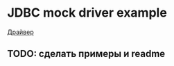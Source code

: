 # JDBC mock driver example

[Драйвер](https://github.com/V31R/jdbc-mock-driver)

## TODO: сделать примеры и readme

